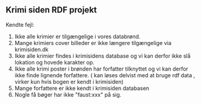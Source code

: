 <h2>Krimi siden RDF projekt</h2>

Kendte fejl:

1. Ikke alle krimier er tilgængelige i vores databrønd.
2. Mange krimiers cover billeder er ikke længere tilgængelige via krimisiden.dk
3. Ikke alle krimier findes i krimisidens database og vi kan derfor ikke slå lokation og hovede karakter op.
4. Ikke alle krimi poster i brønden har forfatter tilknyttet og vi kan derfor ikke finde lignende forfattere. ( kan løses delvist med at bruge rdf data , virker kun hvis bogen er kendt i krimisiden)
5. Mange forfattere er ikke kendt i krimisiden databasen
6. Nogle få bøger har ikke "faust:xxx" på sig.